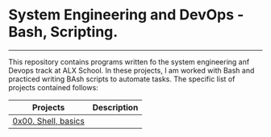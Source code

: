 # System Engineering and DevOps - Bash, Scripting.
---

This repository contains programs written fo the system engineering anf Devops track at ALX School. In these projects, I am worked with Bash and practiced writing BAsh scripts to automate tasks. The specific list of projects contained follows:

|Projects|Description|
|--------|-----------|
|[0x00. Shell, basics]()||
